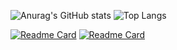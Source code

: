 

![Anurag's GitHub stats](https://github-readme-stats.vercel.app/api?username=BekzodDevv&show_icons=true&theme=chartreuse-dark)
![Top Langs](https://github-readme-stats.vercel.app/api/top-langs/?username=BekzodDevv&layout=compact&theme=chartreuse-dark)



[![Readme Card](https://github-readme-stats.vercel.app/api/pin/?username=BekzodDevv&repo=github-readme-stats)](https://github.com/anuraghazra/github-readme-stats)
[![Readme Card](https://github-readme-stats.vercel.app/api/pin/?username=anuraghazra&repo=gfesfsfsfsf)](https://github.com/anuraghazra/github-readme-stats)











